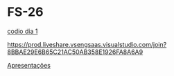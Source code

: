 # FS-26

[codio dia 1](https://prod.liveshare.vsengsaas.visualstudio.com/join?8BBAE29E6B65C21AC50AB358E1926FA8A6A9)

https://prod.liveshare.vsengsaas.visualstudio.com/join?8BBAE29E6B65C21AC50AB358E1926FA8A6A9


[Apresentações](https://docs.google.com/presentation/d/1h8HU4wcckNWgIuuPVKB3wnkP99ibk-_dFvWBdUK72sc/edit?usp=sharing)
